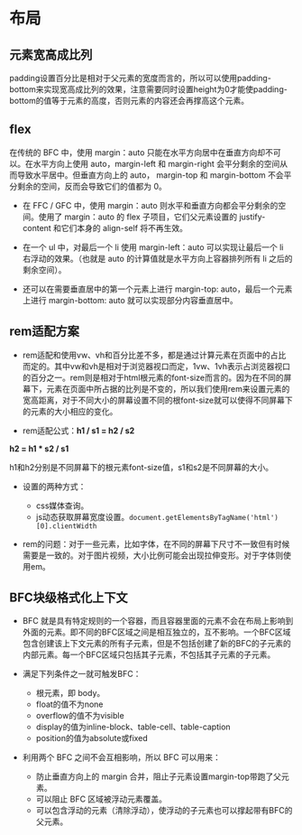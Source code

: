 # 布局

## 元素宽高成比列

padding设置百分比是相对于父元素的宽度而言的，所以可以使用padding-bottom来实现宽高成比列的效果，注意需要同时设置height为0才能使padding-bottom的值等于元素的高度，否则元素的内容还会再撑高这个元素。


## flex

在传统的 BFC 中，使用 margin：auto 只能在水平方向居中在垂直方向却不可以。在水平方向上使用 auto，margin-left 和 margin-right 会平分剩余的空间从而导致水平居中。但垂直方向上的 auto， margin-top 和 margin-bottom 不会平分剩余的空间，反而会导致它们的值都为 0。

- 在 FFC / GFC 中，使用 margin：auto 则水平和垂直方向都会平分剩余的空间。使用了 margin：auto 的 flex 子项目，它们父元素设置的 justify-content 和它们本身的 align-self 将不再生效。

- 在一个 ul 中，对最后一个 li 使用 margin-left：auto 可以实现让最后一个 li 右浮动的效果。（也就是 auto 的计算值就是水平方向上容器排列所有 li 之后的剩余空间）。

- 还可以在需要垂直居中的第一个元素上进行 margin-top: auto，最后一个元素上进行 margin-bottom: auto 就可以实现部分内容垂直居中。

## rem适配方案

- rem适配和使用vw、vh和百分比差不多，都是通过计算元素在页面中的占比而定的。其中vw和vh是相对于浏览器视口而定，1vw、1vh表示占浏览器视口的百分之一。rem则是相对于html根元素的font-size而言的。因为在不同的屏幕下，元素在页面中所占据的比列是不变的，所以我们使用rem来设置元素的宽高距离，对于不同大小的屏幕设置不同的根font-size就可以使得不同屏幕下的元素的大小相应的变化。

- rem适配公式：**h1 / s1 = h2 / s2**

**h2 = h1 * s2 / s1**

h1和h2分别是不同屏幕下的根元素font-size值，s1和s2是不同屏幕的大小。


- 设置的两种方式：
  - css媒体查询。
  - js动态获取屏幕宽度设置。`document.getElementsByTagName('html')[0].clientWidth`

- rem的问题：对于一些元素，比如字体，在不同的屏幕下尺寸不一致但有时候需要是一致的。对于图片视频，大小比例可能会出现拉伸变形。对于字体则使用em。


## BFC块级格式化上下文

- BFC 就是具有特定规则的一个容器，而且容器里面的元素不会在布局上影响到外面的元素。即不同的BFC区域之间是相互独立的，互不影响。一个BFC区域包含创建该上下文元素的所有子元素，但是不包括创建了新的BFC的子元素的内部元素。每一个BFC区域只包括其子元素，不包括其子元素的子元素。

- 满足下列条件之一就可触发BFC：
  - 根元素，即 body。
  - float的值不为none
  - overflow的值不为visible
  - display的值为inline-block、table-cell、table-caption
  - position的值为absolute或fixed 
　　
- 利用两个 BFC 之间不会互相影响，所以 BFC 可以用来：
  - 防止垂直方向上的 margin 合并，阻止子元素设置margin-top带跑了父元素。
  - 可以阻止 BFC 区域被浮动元素覆盖。
  - 可以包含浮动的元素（清除浮动），使浮动的子元素也可以撑起带有BFC的父元素。
